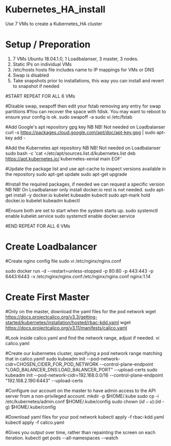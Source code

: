 # Kubernetes_HA_install
Use 7 VMs to create a Kubernetes_HA cluster

# Setup / Preporation
   1. 7 VMs Ubuntu 18.04.1.0, 1 Loadbalanser, 3 master, 3 nodes.
   2. Static IPs on individual VMs
   3. /etc/hosts hosts file includes name to IP mappings for VMs or DNS
   4. Swap is disabled
   5. Take snapshots prior to installations, this way you can install 
       and revert to snapshot if needed

#START REPEAT FOR ALL 6 VMs

#Disable swap, swapoff then edit your fstab removing any entry for swap partitions
#You can recover the space with fdisk. You may want to reboot to ensure your config is ok. 
sudo swapoff -a
sudo vi /etc/fstab

#Add Google's apt repository gpg key NB NB! Not needed on Loadbalanser
curl -s https://packages.cloud.google.com/apt/doc/apt-key.gpg | sudo apt-key add -

#Add the Kubernetes apt repository NB NB! Not needed on Loadbalanser
sudo bash -c 'cat <<EOF >/etc/apt/sources.list.d/kubernetes.list
deb https://apt.kubernetes.io/ kubernetes-xenial main
EOF'

#Update the package list and use apt-cache to inspect versions available in the repository
sudo apt-get update
sudo apt-get upgrade 

#Install the required packages, if needed we can request a specific version NB NB! On Loadbalanser only install docker.io rest is not needed.
sudo apt-get install -y docker.io kubelet kubeadm kubectl
sudo apt-mark hold docker.io kubelet kubeadm kubectl

#Ensure both are set to start when the system starts up.
sudo systemctl enable kubelet.service
sudo systemctl enable docker.service

#END REPEAT FOR ALL 6 VMs

# Create Loadbalancer

#Create nginx config file
sudo vi /etc/nginx/nginx.conf



sudo docker run -d --restart=unless-stopped -p 80:80 -p 443:443 -p 6443:6443 -v /etc/nginx/nginx.conf:/etc/nginx/nginx.conf nginx:1.14


# Create First Master

#Only on the master, download the yaml files for the pod network
wget https://docs.projectcalico.org/v3.3/getting-started/kubernetes/installation/hosted/rbac-kdd.yaml
wget https://docs.projectcalico.org/v3.11/manifests/calico.yaml

#Look inside calico.yaml and find the network range, adjust if needed.
vi calico.yaml

#Create our kubernetes cluster, specifying a pod network range matching that in calico.yaml!
sudo kubeadm init --pod-network-cidr=CHOSEN_CIDER_FOR_POD_NETWORK --control-plane-endpoint "LOAD_BALANCER_DNS:LOAD_BALANCER_PORT" --upload-certs
sudo kubeadm init --pod-network-cidr=192.168.0.0/16 --control-plane-endpoint "192.168.2.190:6443" --upload-certs

#Configure our account on the master to have admin access to the API server from a non-privileged account.
mkdir -p $HOME/.kube
sudo cp -i /etc/kubernetes/admin.conf $HOME/.kube/config
sudo chown $(id -u):$(id -g) $HOME/.kube/config

#Download yaml files for your pod network
kubectl apply -f rbac-kdd.yaml
kubectl apply -f calico.yaml

#Gives you output over time, rather than repainting the screen on each iteration.
kubectl get pods --all-namespaces --watch



